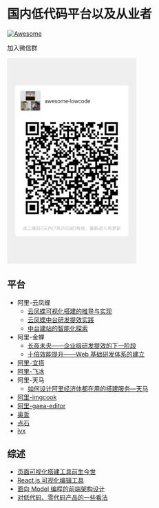 # 国内低代码平台以及从业者

[![Awesome](https://cdn.rawgit.com/sindresorhus/awesome/d7305f38d29fed78fa85652e3a63e154dd8e8829/media/badge.svg)](https://github.com/taowen/awesome-lowcode)

加入微信群

<img src="weixin.jpg" width="300"/>

## 平台

* 阿里-云凤蝶
  * [云凤蝶可视化搭建的推导与实现](https://zhuanlan.zhihu.com/p/101665976)
  * [云凤蝶中台研发提效实践](https://zhuanlan.zhihu.com/p/78425921)
  * [中台建站的智能化探索](https://zhuanlan.zhihu.com/p/54422324)
* 阿里-金蝉
  * [长夜未央——企业级研发提效的下一阶段](https://zhuanlan.zhihu.com/p/66474056)
  * [十倍效能提升——Web 基础研发体系的建立](https://zhuanlan.zhihu.com/p/34790596)
* [阿里-宜搭](https://www.aliwork.com/)
* [阿里-飞冰](https://ice.work/)
* 阿里-天马
   * [如何设计阿里经济体都在用的搭建服务—天马](https://zhuanlan.zhihu.com/p/137470317)
* [阿里-imgcook](https://imgcook.taobao.org/)
* [阿里-gaea-editor](https://github.com/ascoders/gaea-editor)
* [奥哲](https://www.authine.com/)
* [点石](https://www.h5ds.com/)
* [ivx](https://www.ivx.cn/index)

## 综述

* [页面可视化搭建工具前生今世](https://github.com/CntChen/cntchen.github.io/issues/15)
* [React.js 可视化编辑工具](https://juejin.im/post/5d7ae944f265da03c5033e38)
* [面向 Model 编程的前端架构设计](https://zhuanlan.zhihu.com/p/144157268)
* [对低代码、零代码产品的一些看法](https://zhuanlan.zhihu.com/p/156887528)
